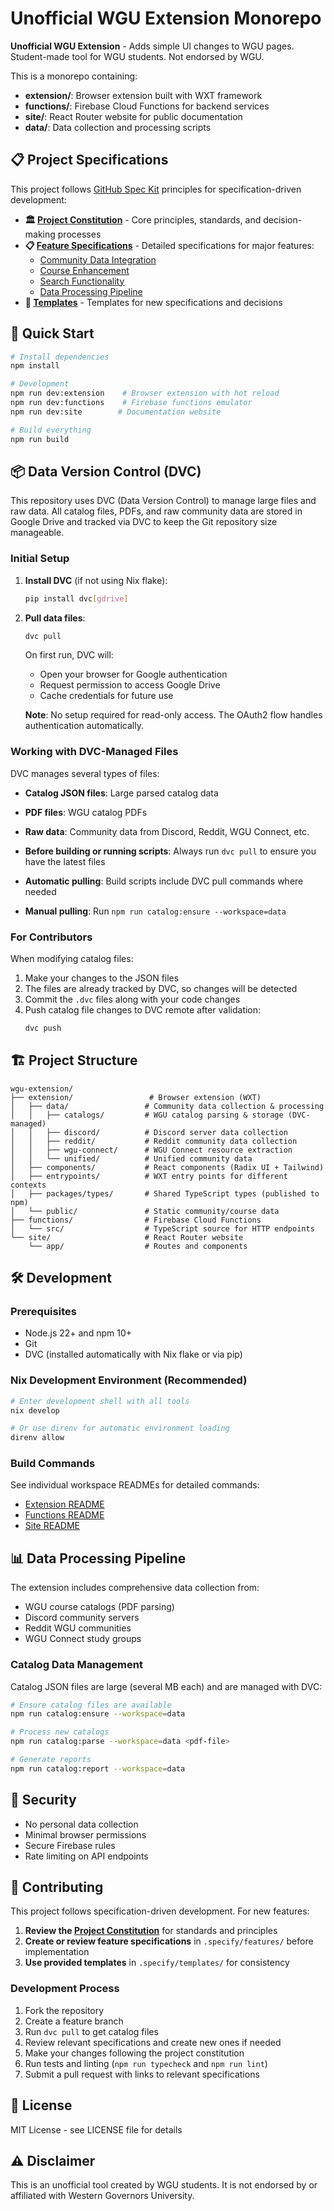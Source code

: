 # Unofficial WGU Extension Monorepo

**Unofficial WGU Extension** - Adds simple UI changes to WGU pages. Student-made tool for WGU students. Not endorsed by WGU.

This is a monorepo containing:
- **extension/**: Browser extension built with WXT framework
- **functions/**: Firebase Cloud Functions for backend services  
- **site/**: React Router website for public documentation
- **data/**: Data collection and processing scripts

## 📋 Project Specifications

This project follows [GitHub Spec Kit](https://github.com/github/spec-kit) principles for specification-driven development:

- **🏛️ [Project Constitution](.specify/memory/constitution.md)** - Core principles, standards, and decision-making processes
- **📋 [Feature Specifications](.specify/features/)** - Detailed specifications for major features:
  - [Community Data Integration](.specify/features/community-data-integration.md)
  - [Course Enhancement](.specify/features/course-enhancement.md)
  - [Search Functionality](.specify/features/search-functionality.md) 
  - [Data Processing Pipeline](.specify/features/data-processing-pipeline.md)
- **📝 [Templates](.specify/templates/)** - Templates for new specifications and decisions

## 🚀 Quick Start

```bash
# Install dependencies
npm install

# Development
npm run dev:extension    # Browser extension with hot reload
npm run dev:functions    # Firebase functions emulator
npm run dev:site        # Documentation website

# Build everything
npm run build
```

## 📦 Data Version Control (DVC)

This repository uses DVC (Data Version Control) to manage large files and raw data. All catalog files, PDFs, and raw community data are stored in Google Drive and tracked via DVC to keep the Git repository size manageable.

### Initial Setup

1. **Install DVC** (if not using Nix flake):
   ```bash
   pip install dvc[gdrive]
   ```

2. **Pull data files**:
   ```bash
   dvc pull
   ```
   
   On first run, DVC will:
   - Open your browser for Google authentication
   - Request permission to access Google Drive
   - Cache credentials for future use
   
   **Note**: No setup required for read-only access. The OAuth2 flow handles authentication automatically.

### Working with DVC-Managed Files

DVC manages several types of files:
- **Catalog JSON files**: Large parsed catalog data
- **PDF files**: WGU catalog PDFs  
- **Raw data**: Community data from Discord, Reddit, WGU Connect, etc.

- **Before building or running scripts**: Always run `dvc pull` to ensure you have the latest files
- **Automatic pulling**: Build scripts include DVC pull commands where needed
- **Manual pulling**: Run `npm run catalog:ensure --workspace=data` 

### For Contributors

When modifying catalog files:
1. Make your changes to the JSON files
2. The files are already tracked by DVC, so changes will be detected
3. Commit the `.dvc` files along with your code changes
4. Push catalog file changes to DVC remote after validation:
   ```bash
   dvc push
   ```

## 🏗️ Project Structure

```
wgu-extension/
├── extension/                 # Browser extension (WXT)
│   ├── data/                 # Community data collection & processing
│   │   ├── catalogs/         # WGU catalog parsing & storage (DVC-managed)
│   │   ├── discord/          # Discord server data collection
│   │   ├── reddit/           # Reddit community data collection
│   │   ├── wgu-connect/      # WGU Connect resource extraction
│   │   └── unified/          # Unified community data
│   ├── components/           # React components (Radix UI + Tailwind)
│   ├── entrypoints/          # WXT entry points for different contexts
│   ├── packages/types/       # Shared TypeScript types (published to npm)
│   └── public/               # Static community/course data
├── functions/                # Firebase Cloud Functions
│   └── src/                  # TypeScript source for HTTP endpoints
└── site/                     # React Router website
    └── app/                  # Routes and components
```

## 🛠️ Development

### Prerequisites

- Node.js 22+ and npm 10+
- Git
- DVC (installed automatically with Nix flake or via pip)

### Nix Development Environment (Recommended)

```bash
# Enter development shell with all tools
nix develop

# Or use direnv for automatic environment loading
direnv allow
```

### Build Commands

See individual workspace READMEs for detailed commands:
- [Extension README](./extension/README.md)
- [Functions README](./functions/README.md)
- [Site README](./site/README.md)

## 📊 Data Processing Pipeline

The extension includes comprehensive data collection from:
- WGU course catalogs (PDF parsing)
- Discord community servers
- Reddit WGU communities
- WGU Connect study groups

### Catalog Data Management

Catalog JSON files are large (several MB each) and are managed with DVC:

```bash
# Ensure catalog files are available
npm run catalog:ensure --workspace=data

# Process new catalogs
npm run catalog:parse --workspace=data <pdf-file>

# Generate reports
npm run catalog:report --workspace=data
```

## 🔐 Security

- No personal data collection
- Minimal browser permissions
- Secure Firebase rules
- Rate limiting on API endpoints

## 🤝 Contributing

This project follows specification-driven development. For new features:

1. **Review the [Project Constitution](.specify/memory/constitution.md)** for standards and principles
2. **Create or review feature specifications** in `.specify/features/` before implementation
3. **Use provided templates** in `.specify/templates/` for consistency

### Development Process
1. Fork the repository
2. Create a feature branch
3. Run `dvc pull` to get catalog files
4. Review relevant specifications and create new ones if needed
5. Make your changes following the project constitution
6. Run tests and linting (`npm run typecheck` and `npm run lint`)
7. Submit a pull request with links to relevant specifications

## 📄 License

MIT License - see LICENSE file for details

## ⚠️ Disclaimer

This is an unofficial tool created by WGU students. It is not endorsed by or affiliated with Western Governors University.